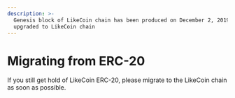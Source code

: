 ```yaml
---
description: >-
  Genesis block of LikeCoin chain has been produced on December 2, 2019,
  upgraded to LikeCoin chain
---
```


# Migrating from ERC-20

If you still get hold of LikeCoin ERC-20, please migrate to the LikeCoin chain as soon as possible.

